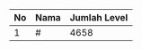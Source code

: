 | No | Nama            | Jumlah Level |
|----|-----------------|--------------|
| 1  | #    |    4658        |
